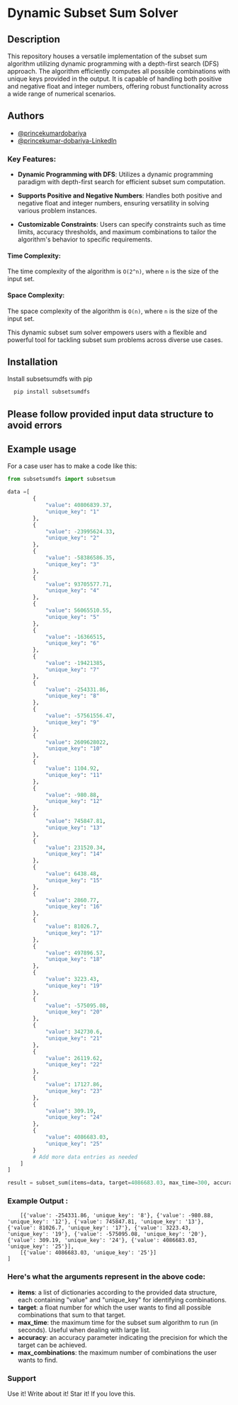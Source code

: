 
# Dynamic Subset Sum Solver

## Description

This repository houses a versatile implementation of the subset sum algorithm utilizing dynamic programming with a depth-first search (DFS) approach. The algorithm efficiently computes all possible combinations with unique keys provided in the output. It is capable of handling both positive and negative float and integer numbers, offering robust functionality across a wide range of numerical scenarios.

## Authors

- [@princekumardobariya](https://github.com/PrinceDobariya0710)
- [@princekumar-dobariya-LinkedIn](https://www.linkedin.com/in/princekumar-dobariya-198637154/)

### Key Features:

- **Dynamic Programming with DFS**: Utilizes a dynamic programming paradigm with depth-first search for efficient subset sum computation.
  
- **Supports Positive and Negative Numbers**: Handles both positive and negative float and integer numbers, ensuring versatility in solving various problem instances.
  
- **Customizable Constraints**: Users can specify constraints such as time limits, accuracy thresholds, and maximum combinations to tailor the algorithm's behavior to specific requirements.
  
#### Time Complexity: 
The time complexity of the algorithm is `O(2^n)`, where `n` is the size of the input set.

#### Space Complexity:
The space complexity of the algorithm is `O(n)`, where `n` is the size of the input set.

This dynamic subset sum solver empowers users with a flexible and powerful tool for tackling subset sum problems across diverse use cases.

## Installation

Install subsetsumdfs with pip

```bash
  pip install subsetsumdfs
```
    
## Please follow provided input data structure to avoid errors

## Example usage

For a case user has to make a code like this:

```python
from subsetsumdfs import subsetsum

data =[
        {
            "value": 40806839.37,
            "unique_key": "1"
        },
        {
            "value": -23995624.33,
            "unique_key": "2"
        },
        {
            "value": -58386586.35,
            "unique_key": "3"
        },
        {
            "value": 93705577.71,
            "unique_key": "4"
        },
        {
            "value": 56065510.55,
            "unique_key": "5"
        },
        {
            "value": -16366515,
            "unique_key": "6"
        },
        {
            "value": -19421385,
            "unique_key": "7"
        },
        {
            "value": -254331.86,
            "unique_key": "8"
        },
        {
            "value": -57561556.47,
            "unique_key": "9"
        },
        {
            "value": 2609628022,
            "unique_key": "10"
        },
        {
            "value": 1104.92,
            "unique_key": "11"
        },
        {
            "value": -980.88,
            "unique_key": "12"
        },
        {
            "value": 745847.81,
            "unique_key": "13"
        },
        {
            "value": 231520.34,
            "unique_key": "14"
        },
        {
            "value": 6438.48,
            "unique_key": "15"
        },
        {
            "value": 2860.77,
            "unique_key": "16"
        },
        {
            "value": 81026.7,
            "unique_key": "17"
        },
        {
            "value": 497896.57,
            "unique_key": "18"
        },
        {
            "value": 3223.43,
            "unique_key": "19"
        },
        {
            "value": -575095.08,
            "unique_key": "20"
        },
        {
            "value": 342730.6,
            "unique_key": "21"
        },
        {
            "value": 26119.62,
            "unique_key": "22"
        },
        {
            "value": 17127.86,
            "unique_key": "23"
        },
        {
            "value": 309.19,
            "unique_key": "24"
        },
        {
            "value": 4086683.03,
            "unique_key": "25"
        }
        # Add more data entries as needed
    ]
]

result = subset_sum(items=data, target=4086683.03, max_time=300, accuracy=1, max_combinations=2)
```

### Example Output :
```[
    [{'value': -254331.86, 'unique_key': '8'}, {'value': -980.88, 'unique_key': '12'}, {'value': 745847.81, 'unique_key': '13'}, {'value': 81026.7, 'unique_key': '17'}, {'value': 3223.43, 'unique_key': '19'}, {'value': -575095.08, 'unique_key': '20'}, {'value': 309.19, 'unique_key': '24'}, {'value': 4086683.03, 'unique_key': '25'}],
    [{'value': 4086683.03, 'unique_key': '25'}]
]
```
### Here's what the arguments represent in the above code:

- **items**: a list of dictionaries according to the provided data structure, each containing "value" and "unique_key" for identifying combinations.
- **target**: a float number for which the user wants to find all possible combinations that sum to that target.
- **max_time**: the maximum time for the subset sum algorithm to run (in seconds). Useful when dealing with large list.
- **accuracy**: an accuracy parameter indicating the precision for which the target can be achieved.
- **max_combinations**: the maximum number of combinations the user wants to find.

### Support
Use it! Write about it! Star it! If you love this.



